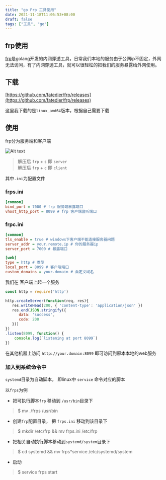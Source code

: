```yaml
---
title: "go Frp 工具使用"
date: 2021-11-18T11:06:53+08:00
draft: false
tags: ["工具", "go"]
---
```


## frp使用

[frp](https://gofrp.org/docs/)是golang开发的内网穿透工具，日常我们本地的服务由于公网ip不固定，外网无法访问，有了内网穿透工具，就可以很轻松的把我们的服务暴露给外网使用。

## 下载

[https://github.com/fatedier/frp/releases](https://github.com/fatedier/frp/releases)

这里我下载的是`linux_amd64`版本，根据自己需要下载

## 使用

frp分为服务端和客户端

![Alt text](http://cdn.storycn.cn/frp-demo.png)

> 解压后 `frp` + `s` 即 `server` \
> 解压后 `frp` + `c` 即 `client`

其中`.ini`为配置文件

### frps.ini


```ini
[common]
bind_port = 7000 # frp 服务端暴露端口
vhost_http_port = 8099 # frp 客户端监听端口
```

### frpc.ini


```ini
[common]
tls_enable = true # windows下客户端不能连接服务器问题
server_addr = your.remote.ip # 你的服务器ip
server_port = 7000 # 暴露端口

[web]
type = http # 类型
local_port = 8099 # 客户端端口
custom_domains = your.domain # 自定义域名
```

我们在 客户端上起一个服务


```js
const http = require('http')

http.createServer(function(req, res){
   res.writeHead(200, { 'content-type': 'application/json' })
   res.end(JSON.stringify({
      data: 'success',
      code: 200
   }))
})
.listen(8099, function() {
    console.log(`listening at port 8099`)
})
```

在其他机器上访问 `http://your.domain:8099` 即可访问到原本本地的web服务


### 加入到系统命令中

`systemd`目录为自动脚本， 即linux中 `service` 命令对应的脚本

以`frps`为例

- 把可执行脚本`frp` 移动到 `/usr/bin`目录下

> $ mv ./frps /usr/bin

- 创建`frp`配置目录， 把 `frps.ini` 移动到该目录下

> $ mkdir /etc/frp && mv frps.ini /etc/frp

- 把相关自动执行脚本移动到`systemd/system`目录下

> $ cd systemd && mv frps*service /etc/systemd/system

- 启动

> $ service frps start 

